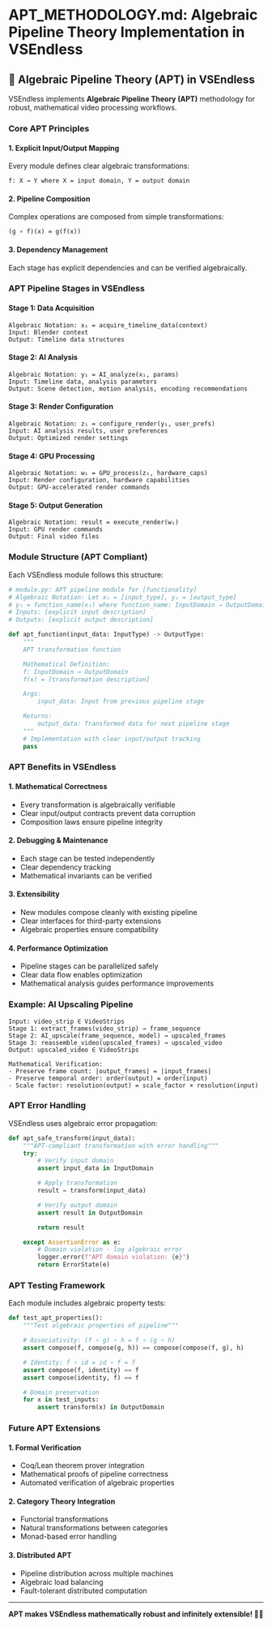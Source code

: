 # APT_METHODOLOGY.md: Algebraic Pipeline Theory Implementation in VSEndless

## 🧮 Algebraic Pipeline Theory (APT) in VSEndless

VSEndless implements **Algebraic Pipeline Theory (APT)** methodology for robust, mathematical video processing workflows.

### Core APT Principles

#### 1. Explicit Input/Output Mapping
Every module defines clear algebraic transformations:
```
f: X → Y where X = input domain, Y = output domain
```

#### 2. Pipeline Composition
Complex operations are composed from simple transformations:
```
(g ∘ f)(x) = g(f(x))
```

#### 3. Dependency Management
Each stage has explicit dependencies and can be verified algebraically.

### APT Pipeline Stages in VSEndless

#### Stage 1: Data Acquisition
```
Algebraic Notation: x₁ = acquire_timeline_data(context)
Input: Blender context
Output: Timeline data structures
```

#### Stage 2: AI Analysis
```
Algebraic Notation: y₁ = AI_analyze(x₁, params)
Input: Timeline data, analysis parameters
Output: Scene detection, motion analysis, encoding recommendations
```

#### Stage 3: Render Configuration
```
Algebraic Notation: z₁ = configure_render(y₁, user_prefs)
Input: AI analysis results, user preferences
Output: Optimized render settings
```

#### Stage 4: GPU Processing
```
Algebraic Notation: w₁ = GPU_process(z₁, hardware_caps)
Input: Render configuration, hardware capabilities
Output: GPU-accelerated render commands
```

#### Stage 5: Output Generation
```
Algebraic Notation: result = execute_render(w₁)
Input: GPU render commands
Output: Final video files
```

### Module Structure (APT Compliant)

Each VSEndless module follows this structure:

```python
# module.py: APT pipeline module for [functionality]
# Algebraic Notation: Let x₁ = [input_type], y₁ = [output_type]
# y₁ = function_name(x₁) where function_name: InputDomain → OutputDomain
# Inputs: [explicit input description]
# Outputs: [explicit output description]

def apt_function(input_data: InputType) -> OutputType:
    """
    APT transformation function

    Mathematical Definition:
    f: InputDomain → OutputDomain
    f(x) = [transformation description]

    Args:
        input_data: Input from previous pipeline stage

    Returns:
        output_data: Transformed data for next pipeline stage
    """
    # Implementation with clear input/output tracking
    pass
```

### APT Benefits in VSEndless

#### 1. **Mathematical Correctness**
- Every transformation is algebraically verifiable
- Clear input/output contracts prevent data corruption
- Composition laws ensure pipeline integrity

#### 2. **Debugging & Maintenance**
- Each stage can be tested independently
- Clear dependency tracking
- Mathematical invariants can be verified

#### 3. **Extensibility**
- New modules compose cleanly with existing pipeline
- Clear interfaces for third-party extensions
- Algebraic properties ensure compatibility

#### 4. **Performance Optimization**
- Pipeline stages can be parallelized safely
- Clear data flow enables optimization
- Mathematical analysis guides performance improvements

### Example: AI Upscaling Pipeline

```
Input: video_strip ∈ VideoStrips
Stage 1: extract_frames(video_strip) → frame_sequence
Stage 2: AI_upscale(frame_sequence, model) → upscaled_frames
Stage 3: reassemble_video(upscaled_frames) → upscaled_video
Output: upscaled_video ∈ VideoStrips

Mathematical Verification:
- Preserve frame count: |output_frames| = |input_frames|
- Preserve temporal order: order(output) = order(input)
- Scale factor: resolution(output) = scale_factor × resolution(input)
```

### APT Error Handling

VSEndless uses algebraic error propagation:

```python
def apt_safe_transform(input_data):
    """APT-compliant transformation with error handling"""
    try:
        # Verify input domain
        assert input_data in InputDomain

        # Apply transformation
        result = transform(input_data)

        # Verify output domain
        assert result in OutputDomain

        return result

    except AssertionError as e:
        # Domain violation - log algebraic error
        logger.error(f"APT domain violation: {e}")
        return ErrorState(e)
```

### APT Testing Framework

Each module includes algebraic property tests:

```python
def test_apt_properties():
    """Test algebraic properties of pipeline"""

    # Associativity: (f ∘ g) ∘ h = f ∘ (g ∘ h)
    assert compose(f, compose(g, h)) == compose(compose(f, g), h)

    # Identity: f ∘ id = id ∘ f = f
    assert compose(f, identity) == f
    assert compose(identity, f) == f

    # Domain preservation
    for x in test_inputs:
        assert transform(x) in OutputDomain
```

### Future APT Extensions

#### 1. **Formal Verification**
- Coq/Lean theorem prover integration
- Mathematical proofs of pipeline correctness
- Automated verification of algebraic properties

#### 2. **Category Theory Integration**
- Functorial transformations
- Natural transformations between categories
- Monad-based error handling

#### 3. **Distributed APT**
- Pipeline distribution across multiple machines
- Algebraic load balancing
- Fault-tolerant distributed computation

---

**APT makes VSEndless mathematically robust and infinitely extensible! 🧮✨**